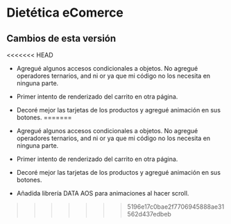 # Dietética eComerce

## Cambios de esta versión
<<<<<<< HEAD

-   Agregué algunos accesos condicionales a objetos. No agregué operadores ternarios, and ni or ya que mi código no los necesita en ninguna parte.
-   Primer intento de renderizado del carrito en otra página.
-   Decoré mejor las tarjetas de los productos y agregué animación en sus botones.
=======
- Agregué algunos accesos condicionales a objetos. No agregué operadores ternarios, and ni or ya que mi código no los necesita en ninguna parte.
- Primer intento de renderizado del carrito en otra página.
- Decoré mejor las tarjetas de los productos y agregué animación en sus botones.

- Añadida librería DATA AOS para animaciones al hacer scroll.
>>>>>>> 5196e17c0bae2f7706945888ae31562d437edbeb

